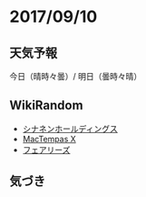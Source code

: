 # 2017/09/10

## 天気予報

今日（晴時々曇）/ 明日（曇時々晴）

## WikiRandom

* [シナネンホールディングス](https://ja.wikipedia.org/wiki/%E3%82%B7%E3%83%8A%E3%83%8D%E3%83%B3%E3%83%9B%E3%83%BC%E3%83%AB%E3%83%87%E3%82%A3%E3%83%B3%E3%82%B0%E3%82%B9)
* [MacTempas X](https://ja.wikipedia.org/wiki/MacTempas_X)
* [フェアリーズ](https://ja.wikipedia.org/wiki/%E3%83%95%E3%82%A7%E3%82%A2%E3%83%AA%E3%83%BC%E3%82%BA)

## 気づき

